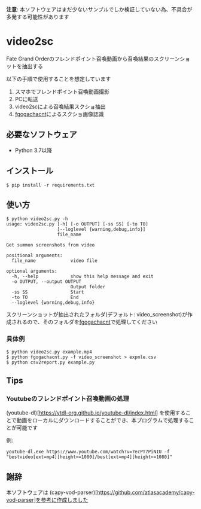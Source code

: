 **注意**: 本ソフトウェアはまだ少ないサンプルでしか検証していない為、不具合が多発する可能性があります

# video2sc

Fate Grand Orderのフレンドポイント召喚動画から召喚結果のスクリーンショットを抽出する

以下の手順で使用することを想定しています

1. スマホでフレンドポイント召喚動画撮影
2. PCに転送
3. video2scによる召喚結果スクショ抽出
4. [fgogachacnt](https://github.com/fgosc/fgogachacnt)によるスクショ画像認識


## 必要なソフトウェア
- Python 3.7以降

## インストール

```
$ pip install -r requirements.txt
```

## 使い方

```
$ python video2sc.py -h
usage: video2sc.py [-h] [-o OUTPUT] [-ss SS] [-to TO]
                   [--loglevel {warning,debug,info}]
                   file_name

Get summon screenshots from video

positional arguments:
  file_name             video file

optional arguments:
  -h, --help            show this help message and exit
  -o OUTPUT, --output OUTPUT
                        Output folder
  -ss SS                Start
  -to TO                End
  --loglevel {warning,debug,info}
```

スクリーンショットが抽出されたフォルダ(デフォルト: video_screenshot)が作成されるので、そのフォルダを[fgogachacnt](https://github.com/fgosc/fgogachacnt)で処理してください

### 具体例
```
$ python video2sc.py example.mp4
$ python fgogachacnt.py -f video_screenshot > expmle.csv
$ python csv2report.py example.py
```

## Tips

### Youtubeのフレンドポイント召喚動画の処理

(youtube-dl)[https://ytdl-org.github.io/youtube-dl/index.html] を使用することで動画をローカルにダウンロードすることができ、本プログラムで処理することが可能です

例:

```
youtube-dl.exe https://www.youtube.com/watch?v=7ecPT7PiNIU -f "bestvideo[ext=mp4][height<=1080]/best[ext=mp4][height<=1080]"
```

## 謝辞

本ソフトウェアは (capy-vod-parser)[https://github.com/atlasacademy/capy-vod-parser]を参考に作成しました